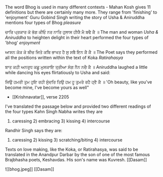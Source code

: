 The word Bhog is used in many different contexts - Mahan Kosh gives 11 definitions but there are certainly many more. They range from 'finishing' to 'enjoyment' Guru Gobind Singh writing the story of Usha & Aniruddha mentions four types of Bhog *pleasure*

ਚਾਰਿ ਪ੍ਰਕਾਰ ਕੋ ਭੋਗ ਕੀਓ ਨਰ ਨਾਰਿ ਹੁਲਾਸ ਹੀਯੈ ਮੈ ਬਢੈ ਕੈ ॥
The man and woman *Usha & Aniruddha* to heighten delight in their heart performed the four types of 'bhog' *enjoyment*

ਆਸਨ ਕੋਕ ਕੇ ਬੀਚ ਜਿਤੇ ਕਬਿ ਭਾਖਤ ਹੈ ਸੁ ਸਬੈ ਇਨ ਕੈ ਕੈ ॥
The Poet says they performed all the positions written within the text of Koka *Ratirahasya*

ਬਾਤ ਕਹੀ ਅਨਰੁਧ ਕਛੂ ਮੁਸਕਾਇ ਤ੍ਰੀਆ ਸੰਗ ਨੈਨ ਨਚੈ ਕੈ ॥
Aniruddha laughed a little while dancing his eyes flirtatiously to Usha and said:

ਜਿਉ ਹਮਰੀ ਤੁਮ ਹੁਇ ਰਹੀ ਸੁੰਦਰਿ ਤਿਉ ਹਮ ਹੂ ਤੁਮਰੇ ਰਹੈ ਹ੍ਵੈ ਕੈ ॥
'Oh beauty, like you've become mine, I've become yours as well" 

- [[Krishnavatar]], verse 2205 

I've translated the passage below and provided two different readings of the four types Kahn Singh Nabha writes they are 
1) caressing 2) embracing 3) kissing 4) intercourse 

Randhir Singh says they are: 
1) caressing 2) kissing 3) scratching/biting 4) intercourse

Texts on love making, like the Koka, or Ratirahasya, was said to be translated in the Anandpur Darbar by the son of one of the most famous Brajbhasha poets, Keshavdas. His son's name was Kuvresh.
[[Dasam]]

![[bhog.jpeg]]
[[Dasam]]


